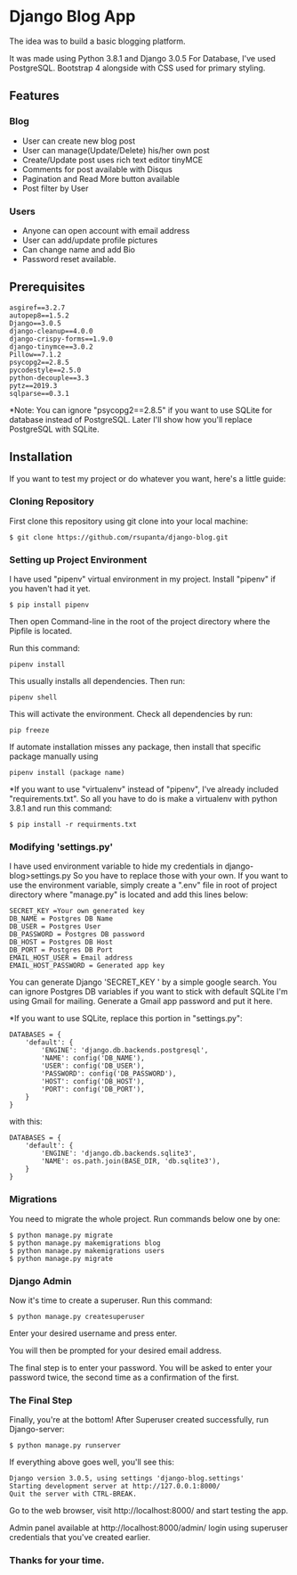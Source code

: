 # Django Blog App

The idea was to build a basic blogging platform.

It was made using Python 3.8.1 and Django 3.0.5
For Database, I've used PostgreSQL.
Bootstrap 4 alongside with CSS used for primary styling.

## Features

### Blog

- User can create new blog post
- User can manage(Update/Delete) his/her own post
- Create/Update post uses rich text editor tinyMCE
- Comments for post available with Disqus
- Pagination and Read More button available
- Post filter by User

### Users

- Anyone can open account with email address
- User can add/update profile pictures
- Can change name and add Bio
- Password reset available.

## Prerequisites

```
asgiref==3.2.7
autopep8==1.5.2
Django==3.0.5
django-cleanup==4.0.0
django-crispy-forms==1.9.0
django-tinymce==3.0.2
Pillow==7.1.2
psycopg2==2.8.5
pycodestyle==2.5.0
python-decouple==3.3
pytz==2019.3
sqlparse==0.3.1

```

\*Note: You can ignore "psycopg2==2.8.5" if you want to use SQLite for database instead of PostgreSQL. Later I'll show how you'll replace PostgreSQL with SQLite.

## Installation

If you want to test my project or do whatever you want, here's a little guide:

### Cloning Repository

First clone this repository using git clone into your local machine:

```
$ git clone https://github.com/rsupanta/django-blog.git
```

### Setting up Project Environment

I have used "pipenv" virtual environment in my project.
Install "pipenv" if you haven't had it yet.

```
$ pip install pipenv
```

Then open Command-line in the root of the project directory where the Pipfile is located.

Run this command:

```
pipenv install
```

This usually installs all dependencies.
Then run:

```
pipenv shell
```

This will activate the environment.
Check all dependencies by run:

```
pip freeze
```

If automate installation misses any package, then install that specific package manually using

```
pipenv install (package name)
```

\*If you want to use "virtualenv" instead of "pipenv", I've already included "requirements.txt". So all you have to do is make a virtualenv with python 3.8.1 and run this command:

```
$ pip install -r requirments.txt
```

<!-- Run the Test -->

### Modifying 'settings.py'

I have used environment variable to hide my credentials in
django-blog>settings.py
So you have to replace those with your own.
If you want to use the environment variable, simply create a ".env" file in root of project directory where "manage.py" is located and add this lines below:

```
SECRET_KEY =Your own generated key
DB_NAME = Postgres DB Name
DB_USER = Postgres User
DB_PASSWORD = Postgres DB password
DB_HOST = Postgres DB Host
DB_PORT = Postgres DB Port
EMAIL_HOST_USER = Email address
EMAIL_HOST_PASSWORD = Generated app key
```

You can generate Django 'SECRET_KEY ' by a simple google search.
You can ignore Postgres DB variables if you want to stick with default SQLite
I'm using Gmail for mailing.
Generate a Gmail app password and put it here.

\*If you want to use SQLite, replace this portion in "settings.py":

```
DATABASES = {
    'default': {
        'ENGINE': 'django.db.backends.postgresql',
        'NAME': config('DB_NAME'),
        'USER': config('DB_USER'),
        'PASSWORD': config('DB_PASSWORD'),
        'HOST': config('DB_HOST'),
        'PORT': config('DB_PORT'),
    }
}
```

with this:

```
DATABASES = {
    'default': {
        'ENGINE': 'django.db.backends.sqlite3',
        'NAME': os.path.join(BASE_DIR, 'db.sqlite3'),
    }
}
```

### Migrations

You need to migrate the whole project.
Run commands below one by one:

```
$ python manage.py migrate
$ python manage.py makemigrations blog
$ python manage.py makemigrations users
$ python manage.py migrate
```

### Django Admin

Now it's time to create a superuser.
Run this command:

```
$ python manage.py createsuperuser
```

Enter your desired username and press enter.

You will then be prompted for your desired email address.

The final step is to enter your password. You will be asked to enter your password twice, the second time as a confirmation of the first.

### The Final Step

Finally, you're at the bottom!
After Superuser created successfully, run Django-server:

```
$ python manage.py runserver
```

If everything above goes well, you'll see this:

```
Django version 3.0.5, using settings 'django-blog.settings'
Starting development server at http://127.0.0.1:8000/
Quit the server with CTRL-BREAK.
```

Go to the web browser, visit http://localhost:8000/ and start testing the app.

Admin panel available at http://localhost:8000/admin/ login using superuser credentials that you've created earlier.

### Thanks for your time.
